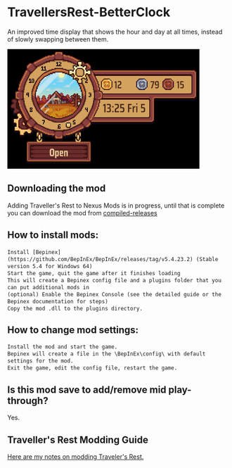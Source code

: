 # TravellersRest-BetterClock

An improved time display that shows the hour and day at all times, instead of slowly swapping between them.

![Better Clock preview image](https://github.com/DrStalker/TravellersRest-BetterClock/blob/main/images/clocksmall.png?raw=true)

## Downloading the mod

Adding Traveller's Rest to Nexus Mods is in progress, until that is complete you can download the mod from [compiled-releases](https://github.com/DrStalker/TravellersRest-BetterClock/tree/main/compiled-releases)

## How to install mods:

    Install [Bepinex](https://github.com/BepInEx/BepInEx/releases/tag/v5.4.23.2)﻿ (Stable version 5.4 for Windows 64)
    Start the game, quit the game after it finishes loading
    This will create a Bepinex config file and a plugins folder that you can put additional mods in
    (optional) Enable the Bepinex Console (see the detailed guide or the Bepinex documentation for steps)
    Copy the mod .dll to the plugins directory.


## How to change mod settings:

    Install the mod and start the game.
    Bepinex will create a file in the \BepInEx\config\ with default settings for the mod.
    Exit the game, edit the config file, restart the game.


## Is this mod save to add/remove mid play-through?

Yes.

## Traveller's Rest Modding Guide

﻿[Here are my notes on modding Traveler's Rest.](https://docs.google.com/document/d/e/2PACX-1vSciLNh4KgUxE4L2h_K0KAxi2hE6Z1rhroX0DJVhZIqNEgz2RvYESqffRl8GFONKKF1MjYIIGI5OKHE/pub)  
